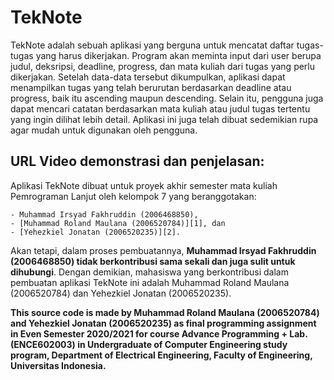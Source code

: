 # TekNote
TekNote adalah sebuah aplikasi yang berguna untuk mencatat daftar tugas-tugas yang harus dikerjakan.
Program akan meminta input dari user berupa judul, deksripsi, deadline, progress, dan mata kuliah dari tugas yang perlu dikerjakan.
Setelah data-data tersebut dikumpulkan, aplikasi dapat menampilkan tugas yang telah berurutan berdasarkan deadline atau progress, baik itu ascending maupun descending.
Selain itu, pengguna juga dapat mencari catatan berdasarkan mata kuliah atau judul tugas tertentu yang ingin dilihat lebih detail.
Aplikasi ini juga telah dibuat sedemikian rupa agar mudah untuk digunakan oleh pengguna.

## URL Video demonstrasi dan penjelasan: 

Aplikasi TekNote dibuat untuk proyek akhir semester mata kuliah Pemrograman Lanjut oleh kelompok 7 yang beranggotakan:

	- Muhammad Irsyad Fakhruddin (2006468850),
	- [Muhammad Roland Maulana (2006520784)][1], dan
	- [Yehezkiel Jonatan (2006520235)][2].

[1]: https://github.com/rolandmaulana "Akun GitHub Muhammad Roland Maulana"
[2]: https://github.com/falseth "Akun GitHub Yehezkiel Jonatan"

Akan tetapi, dalam proses pembuatannya, **Muhammad Irsyad Fakhruddin (2006468850) tidak berkontribusi sama sekali dan juga sulit untuk dihubungi**.
Dengan demikian, mahasiswa yang berkontribusi dalam pembuatan aplikasi TekNote ini adalah Muhammad Roland Maulana (2006520784) dan Yehezkiel Jonatan (2006520235).

**This source code is made by Muhammad Roland Maulana (2006520784) and Yehezkiel Jonatan (2006520235) as final programming assignment in Even Semester 2020/2021 for course Advance Programming + Lab. (ENCE602003) in Undergraduate of Computer Engineering study program, Department of Electrical Engineering, Faculty of Engineering, Universitas Indonesia.**
